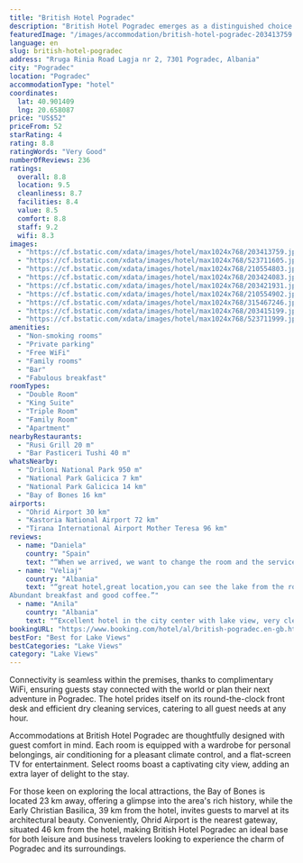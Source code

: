 ```yaml
---
title: "British Hotel Pogradec"
description: "British Hotel Pogradec emerges as a distinguished choice for travelers seeking both comfort and convenience in the heart of Pogradec, merely 8."
featuredImage: "/images/accommodation/british-hotel-pogradec-203413759.jpg"
language: en
slug: british-hotel-pogradec
address: "Rruga Rinia Road Lagja nr 2, 7301 Pogradec, Albania"
city: "Pogradec"
location: "Pogradec"
accommodationType: "hotel"
coordinates:
  lat: 40.901409
  lng: 20.658087
price: "US$52"
priceFrom: 52
starRating: 4
rating: 8.8
ratingWords: "Very Good"
numberOfReviews: 236
ratings:
  overall: 8.8
  location: 9.5
  cleanliness: 8.7
  facilities: 8.4
  value: 8.5
  comfort: 8.8
  staff: 9.2
  wifi: 8.3
images:
  - "https://cf.bstatic.com/xdata/images/hotel/max1024x768/203413759.jpg?k=78738309178f7a606feec0a187f8df83c7194e6392006bbfa110e7ee4728244e&o=&hp=1"
  - "https://cf.bstatic.com/xdata/images/hotel/max1024x768/523711605.jpg?k=eec4c9e103bb83ffd62ac5dd26ca096424f31030d60159c0ed22351ff94acb26&o=&hp=1"
  - "https://cf.bstatic.com/xdata/images/hotel/max1024x768/210554803.jpg?k=1ea1bb118acc11bdc9d5c4b5436d1a174168a7c4e0c048e086b4efa2ae89959b&o=&hp=1"
  - "https://cf.bstatic.com/xdata/images/hotel/max1024x768/203424083.jpg?k=c4d46a1841eabfcc2dfb93e423a8b30e36eef3937904aeeeda34c09c389c8127&o=&hp=1"
  - "https://cf.bstatic.com/xdata/images/hotel/max1024x768/203421931.jpg?k=fe010ae31aaadc3fc87a5aa907124c097b994d0786f039c59eb595b67f8bcce8&o=&hp=1"
  - "https://cf.bstatic.com/xdata/images/hotel/max1024x768/210554902.jpg?k=69aa528864febe3157900ef2219debbc4f9129163ffe0d84cae61b4e7c56c4f2&o=&hp=1"
  - "https://cf.bstatic.com/xdata/images/hotel/max1024x768/315467246.jpg?k=dc70dd4973fcf46b3cac82d0f51824a242a039f5df4743ad8853a0e3f7b1b9f6&o=&hp=1"
  - "https://cf.bstatic.com/xdata/images/hotel/max1024x768/203415199.jpg?k=a743692817fd24c71287984f13c73d735da5889003399dcd9d509f1cd1d75ffa&o=&hp=1"
  - "https://cf.bstatic.com/xdata/images/hotel/max1024x768/523711999.jpg?k=0c0a0ee6aaaa73a0347eb9c7cb84e2cba513e32f7ec66d4bee31644352bd1457&o=&hp=1"
amenities:
  - "Non-smoking rooms"
  - "Private parking"
  - "Free WiFi"
  - "Family rooms"
  - "Bar"
  - "Fabulous breakfast"
roomTypes:
  - "Double Room"
  - "King Suite"
  - "Triple Room"
  - "Family Room"
  - "Apartment"
nearbyRestaurants:
  - "Rusi Grill 20 m"
  - "Bar Pasticeri Tushi 40 m"
whatsNearby:
  - "Driloni National Park 950 m"
  - "National Park Galicica 7 km"
  - "National Park Galicica 14 km"
  - "Bay of Bones 16 km"
airports:
  - "Ohrid Airport 30 km"
  - "Kastoria National Airport 72 km"
  - "Tirana International Airport Mother Teresa 96 km"
reviews:
  - name: "Daniela"
    country: "Spain"
    text: "“When we arrived, we want to change the room and the service was excellent, very kind. The bed was very comfortable, a big bathroom, we recommend the big room, was more comfortable.”"
  - name: "Veliaj"
    country: "Albania"
    text: "“great hotel,great location,you can see the lake from the room,bar and tarrace.Very clean room,very polite staf including the lady manager who is very kind and caring.
Abundant breakfast and good coffee.”"
  - name: "Anila"
    country: "Albania"
    text: "“Excellent hotel in the city center with lake view, very clean snd staff very polite. I will definitely go back.”"
bookingURL: "https://www.booking.com/hotel/al/british-pogradec.en-gb.html?aid=8035640"
bestFor: "Best for Lake Views"
bestCategories: "Lake Views"
category: "Lake Views"
---
```


Connectivity is seamless within the premises, thanks to complimentary WiFi, ensuring guests stay connected with the world or plan their next adventure in Pogradec. The hotel prides itself on its round-the-clock front desk and efficient dry cleaning services, catering to all guest needs at any hour.

Accommodations at British Hotel Pogradec are thoughtfully designed with guest comfort in mind. Each room is equipped with a wardrobe for personal belongings, air conditioning for a pleasant climate control, and a flat-screen TV for entertainment. Select rooms boast a captivating city view, adding an extra layer of delight to the stay.

For those keen on exploring the local attractions, the Bay of Bones is located 23 km away, offering a glimpse into the area's rich history, while the Early Christian Basilica, 39 km from the hotel, invites guests to marvel at its architectural beauty. Conveniently, Ohrid Airport is the nearest gateway, situated 46 km from the hotel, making British Hotel Pogradec an ideal base for both leisure and business travelers looking to experience the charm of Pogradec and its surroundings.